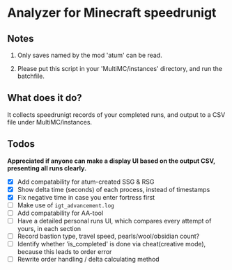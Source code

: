 # Analyzer for Minecraft speedrunigt

## Notes

1. Only saves named by the mod 'atum' can be read.

2. Please put this script in your 'MultiMC/instances' directory, and run the batchfile.

## What does it do?

It collects speedrunigt records of your completed runs, and output to a CSV file under MultiMC/instances.

## Todos

**Appreciated if anyone can make a display UI based on the output CSV, presenting all runs clearly.**

- [x] Add compatability for atum-created SSG & RSG
- [x] Show delta time (seconds) of each process, instead of timestamps
- [x] Fix negative time in case you enter fortress first
- [ ] Make use of `igt_advancement.log`
- [ ] Add compatability for AA-tool
- [ ] Have a detailed personal runs UI, which compares every attempt of yours, in each section
- [ ] Record bastion type, travel speed, pearls/wool/obsidian count?
- [ ] Identify whether 'is_completed' is done via cheat(creative mode), because this leads to order error
- [ ] Rewrite order handling / delta calculating method